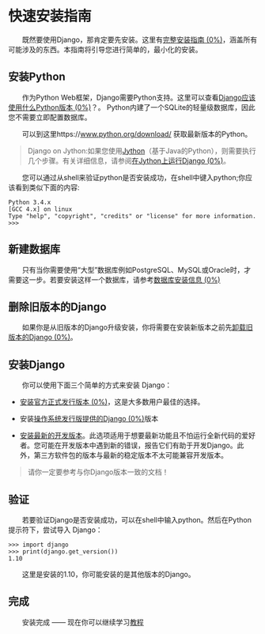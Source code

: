 # 快速安装指南

　　既然要使用Django，那肯定要先安装。这里有[完整安装指南 (0%)](https://docs.djangoproject.com/en/1.10/topics/install/)，涵盖所有可能涉及的东西。本指南将引导您进行简单的，最小化的安装。

## 安装Python

　　作为Python Web框架，Django需要Python支持。这里可以查看[Django应该使用什么Python版本 (0%)](https://docs.djangoproject.com/en/1.10/faq/install/#faq-python-version-support)？。 Python内建了一个SQLite的轻量级数据库，因此您不需要立即配置数据库。

　　可以到这里https://www.python.org/download/  获取最新版本的Python。

>Django on Jython:如果您使用[Jython](http://www.jython.org/)（基于Java的Python），则需要执行几个步骤。有关详细信息，请参阅[在Jython上运行Django (0%)](https://docs.djangoproject.com/en/1.10/howto/jython/)。

　　您可以通过从shell来验证python是否安装成功，在shell中键入python;你应该看到类似下面的内容:
```shell
Python 3.4.x
[GCC 4.x] on linux
Type "help", "copyright", "credits" or "license" for more information.
>>>
```

## 新建数据库

　　只有当你需要使用“大型”数据库例如PostgreSQL、MySQL或Oracle时，才需要这一步。若要安装这样一个数据库，请参考[数据库安装信息 (0%)](https://docs.djangoproject.com/en/1.10/topics/install/#database-installation)

## 删除旧版本的Django

　　如果你是从旧版本的Django升级安装，你将需要在安装新版本之前先[卸载旧版本的Django (0%)](https://docs.djangoproject.com/en/1.10/topics/install/#removing-old-versions-of-django)。

## 安装Django

　　你可以使用下面三个简单的方式来安装 Django：

* [安装官方正式发行版本 (0%)](https://docs.djangoproject.com/en/1.10/topics/install/#installing-official-release)，这是大多数用户最佳的选择。

* 安装[操作系统发行版提供的Django (0%)](https://docs.djangoproject.com/en/1.10/topics/install/#installing-distribution-package)版本

* [安装最新的开发版本](https://docs.djangoproject.com/en/1.10/topics/install/#installing-development-version)。此选项适用于想要最新功能且不怕运行全新代码的爱好者。您可能在开发版本中遇到新的错误，报告它们有助于开发Django。此外，第三方软件包的版本与最新的稳定版本不太可能兼容开发版本。

>请你一定要参考与你Django版本一致的文档！

## 验证

　　若要验证Django是否安装成功，可以在shell中输入python。然后在Python提示符下，尝试导入 Django：
```shell
>>> import django
>>> print(django.get_version())
1.10
```
　　这里是安装的1.10，你可能安装的是其他版本的Django。

## 完成

　　安装完成 —— 现在你可以继续学习[教程](https://github.com/jhao104/django-chinese-docs-1.10/blob/master/intro/tutorial01/%E5%BC%80%E5%8F%91%E7%AC%AC%E4%B8%80%E4%B8%AADjango%E5%BA%94%E7%94%A8%2CPart1.md)
